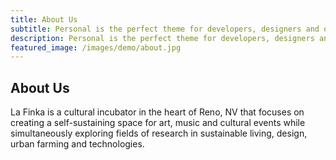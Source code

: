 ```yaml
---
title: About Us
subtitle: Personal is the perfect theme for developers, designers and other creatives.
description: Personal is the perfect theme for developers, designers and other creatives.
featured_image: /images/demo/about.jpg
---
```


## About Us

La Finka is a cultural incubator in the heart of Reno, NV that focuses on creating a self-sustaining space for art, music and cultural events while simultaneously exploring fields of research in sustainable living, design, urban farming and technologies.